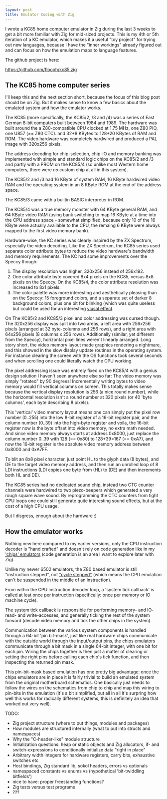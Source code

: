 ```yaml
---
layout: post
title: Emulator Coding with Zig
---
```


I wrote a KC85 home computer emulator in Zig during the last 3 weeks to get a bit more
familiar with Zig for mid-sized projects. This is my 4th or 5th iteration
of a KC emulator, which makes it a useful "toy project" for trying out
new languages, because I have the "inner workings" already figured out and
can focus on how the emulation maps to language features.

The github project is here:

https://github.com/floooh/kc85.zig

## The KC85 home computer series

I'll keep this and the next section short, because the focus of this blog post
should be on Zig. But it makes sense to know a few basics about the emulated
system and how the emulator works.

The KC85 (more specifically, the KC85/2, /3 and /4) was a series of East German
8-bit computers built between 1984 and 1989. The hardware was built around the
a Z80-compatible CPU clocked at 1.75 MHz, one Z80 PIO, one U857 (== Z80 CTC).
and 32+8 KBytes to 128+20 KBytes of RAM and ROM. The video hardware was completely
hardwired and produced a PAL image with 320x256 pixels.

The address decoding for chip-selection, chip-IO and memory banking was
implemented with simple and standard logic chips on the KC85/2 and /3 and
partly with a PROM on the KC85/4 (so unlike most Western home computers, there
were *no* custom chip at all in this system).

The KC85/2 and /3 had 16 KByte of system RAM, 16 KByte hardwired video RAM and
the operating system in an 8 KByte ROM at the end of the address space.

The KC85/3 came with a builtin BASIC interpreter in ROM.

The KC85/4 was a true memory monster with 64 KByte general RAM, and 64 KByte 
video RAM (using bank switching to map 16 KByte at a time into the CPU
address space - somewhat simplified, because only 10 of the 16 KByte were actually
available to the CPU, the remaing 6 KByte were always mapped to the first 
video memory bank).

Hardware-wise, the KC series was clearly inspired by the ZX Spectrum, especially
the video decoding. Like the ZX Spectrum, the KC85 series used separate 
color attribute bytes to reduce the video hardware's bandwidth and memory
requirements. The KC had some improvements over the Speccy though:

1. The display resolution was higher, 320x256 instead of 256x192.
2. One color attribute byte covered 8x4 pixels on the KC85, versus 8x8 pixels on the Speccy.
    On the KC85/4, the color attribute resolution was increased to 8x1 pixels.
3. The color palette was more interesting and aesthetically pleasing than on
   the Speccy: 15 foreground colors, and a separate set of darker 8 background
   colors, plus one bit for blinking (which was quite useless but could be used
   for an interesting [viusal effect](https://floooh.github.io/2017/01/14/yakc-diamond-scroll.html).

On The KC85/2 and KC85/3 pixel and color addressing was cursed though. The
320x256 display was split into two areas, a left area with 256x256 pixels
(arranged at 32 byte-columns and 256 rows), and a right area with 64x256 pixels
(8 columns x 256 rows). Additionally (similar, yet different from the Speccy),
horizontal pixel lines weren't linearly arranged. Long story short, the video
memory layout made graphics rendering a nightmare, and this showed in the slow
display update routines in the operating system. For instance clearing the screen
with the OS functions took several seconds and when scrolling one could literally
watch the CPU working.

The pixel addressing issue was entirely fixed on the KC85/4 with a genius
design solution I haven't seen anywhere else so far: The video memory was
simply "rotated" by 90 degrees! Incrementally writing bytes to video memory
would fill vertical columns on screen. This totally makes sense because the
vertical display resolution is 256 (a nice round number), while the horizontal
resolution isn't a round number at 320 pixels (or 40 'byte columns', each byte
describing 8 pixels).

This 'vertical' video memory layout means one can simply put the pixel row
number (0..255) into the low 8-bit register of a 16-bit register pair, and the
column number (0..39) into the high-byte register and voila, the 16-bit
register now is the byte offset into video memory, no extra math needed. And
since video memory always starts at address 0x8000, just replace the column
number 0..39 with 128 (== 0x80) to 128+39=167 (== 0xA7), and now the 16-bit
register is the absolute video memory address between 0x8000 and 0xA7FF.

To blit an 8x8 pixel character, just point HL to the glyph data (8 bytes), and
DE to the target video memory address, and then run an unrolled loop of 8 LDI
instructions (LDI copies one byte from (HL) to (DE) and then increments both
HL and DE).

The KC85 series had no dedicated sound chip, instead two CTC counter channels
were hardwired to two piezo-beepers which generated a very rough square wave
sound. By reprogramming the CTC counters from tight CPU loops one could still
generate quite interesting sound effects, but at the cost of a high CPU
usage.

But I disgress, enough about the hardware :)

## How the emulator works

Nothing new here compared to my earlier versions, only the CPU instruction
decoder is "hand crafted" and doesn't rely on code generation like in 
my ['chips' emulators](https://github.com/floooh/chips) (code generation is an 
area I want to explore later with Zig).

Unlike my newer 6502 emulators, the Z80 based emulator is still
"instruction stepped", not ["cycle stepped"](https://floooh.github.io/2019/12/13/cycle-stepped-6502.html)
 (which means the CPU emulation can't be suspended in the middle of an instruction).

From within the CPU instruction decoder loop, a 'system tick callback' is
called at leat once per instruction (specifically: once per memory or
IO machine cycle).

The system tick callback is responsible for performing memory- and IO-
read- and write-accesses, and generally ticking the rest of the system
forward (decode video memory and tick the other chips in the system).

Communication between the various system components is handled through a 
64-bit 'pin bit-mask', just like real hardware chips communicate with
the outside world through the input/output pins, the chips emulators
communicate through a bit mask in a single 64-bit integer, with one bit
for each pin. Wiring the chips together is then just a matter of clearing
or setting the right pins before calling each chip's tick function, and
then inspecting the returned pin mask.

This pin-bit-mask based emulation has one pretty big advantage: once the
chips emulators are in place it is fairly trivial to build an emulated
system from the original motherboard schematics. One basically just 
needs to follow the wires on the schematics from chip to chip and
map this wiring to pin-bits in the emulation (it's a bit simplified,
but all in all it's surpring how well this works for radically
different systems, this is definitely an idea that worked out very well).


TODO:

- Zig project structure (where to put things, modules and packages)
- How modules are structured internally (what to put into structs and namespaces)
- Why the "C-header-like" module structure
- Initialization questions: heap or static objects and Zig allocators, if- and
switch-expressions to conditionally initialize data "right in place"
- Arbitrary width integers for hardware registers, carry bits, exhaustive switches etc
- Host bindings, Zig standard lib, sokol headers, errors vs optionals
- namespaced constants vs enums vs (hypothetical 'bit-twiddling bitfields')
- nice to have: proper freestanding functions?
- Zig tests versus test programs
- ???